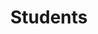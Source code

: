 ---
title: Students
layout: docs  # Do not modify.

# Optional header image (relative to `static/img/` folder).
header:
  caption: ""
  image: ""
---